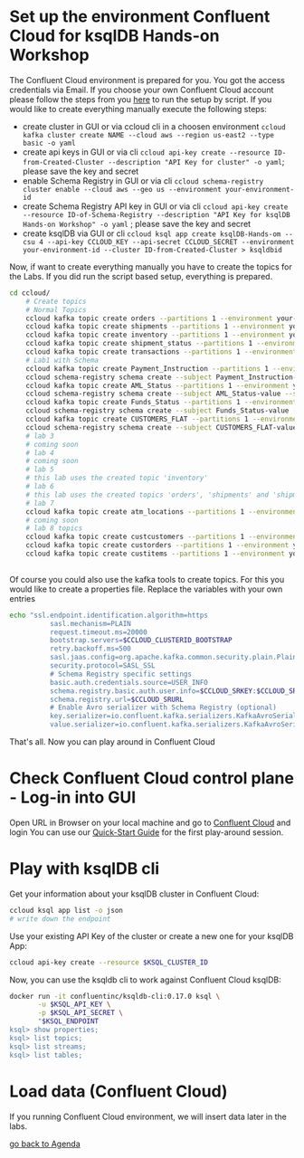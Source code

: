 # Set up the environment Confluent Cloud for ksqlDB Hands-on Workshop

The Confluent Cloud environment is prepared for you. You got the access credentials via Email.
If you choose your own Confluent Cloud account please follow the steps from you [here](../ccloud/README.md) to run the setup by script.
If you would like to create everything manually execute the following steps:
* create cluster in GUI or via ccloud cli in a choosen environment `ccloud kafka cluster create NAME --cloud aws --region us-east2 --type basic -o yaml`
* create api keys in GUI or via cli `ccloud api-key create --resource ID-from-Created-Cluster --description "API Key for cluster" -o yaml`; please save the key and secret
* enable Schema Registry in GUI or via cli `ccloud schema-registry cluster enable --cloud aws --geo us --environment your-environment-id`
* create Schema Registry API key in GUI or via cli `ccloud api-key create --resource ID-of-Schema-Registry --description "API Key for ksqlDB Hands-on Workshop" -o yaml` ; please save the key and secret
* create ksqlDB via GUI or cli `ccloud ksql app create ksqlDB-Hands-om --csu 4 --api-key CCLOUD_KEY --api-secret CCLOUD_SECRET --environment your-environment-id --cluster ID-from-Created-Cluster > ksqldbid`

Now, if want to create everything manually you have to create the topics for the Labs. If you did run the script based setup, everything is prepared.
```bash
cd ccloud/
    # Create topics
    # Normal Topics
    ccloud kafka topic create orders --partitions 1 --environment your-environment-id --cluster ID-from-Created-Cluster
    ccloud kafka topic create shipments --partitions 1 --environment your-environment-id --cluster ID-from-Created-Cluster
    ccloud kafka topic create inventory --partitions 1 --environment your-environment-id --cluster ID-from-Created-Cluster
    ccloud kafka topic create shipment_status --partitions 1 --environment your-environment-id --cluster ID-from-Created-Cluster
    ccloud kafka topic create transactions --partitions 1 --environment your-environment-id --cluster ID-from-Created-Cluster
    # Lab1 with Schema
    ccloud kafka topic create Payment_Instruction --partitions 1 --environment your-environment-id --cluster ID-from-Created-Cluster
    ccloud schema-registry schema create --subject Payment_Instruction-value --schema payment_instructions.json --type JSON --api-key CCLOUD_SRKEY --api-secret CCLOUD_SRSECRET --environment your-environment-id
    ccloud kafka topic create AML_Status --partitions 1 --environment your-environment-id --cluster ID-from-Created-Cluster
    ccloud schema-registry schema create --subject AML_Status-value --schema aml_status.json --type JSON --api-key CCLOUD_SRKEY --api-secret CCLOUD_SRSECRET --environment your-environment-id
    ccloud kafka topic create Funds_Status --partitions 1 --environment your-environment-id --cluster ID-from-Created-Cluster
    ccloud schema-registry schema create --subject Funds_Status-value --schema funds_status.json --type JSON --api-key CCLOUD_SRKEY --api-secret CCLOUD_SRSECRET --environment your-environment-id
    ccloud kafka topic create CUSTOMERS_FLAT --partitions 1 --environment your-environment-id --cluster ID-from-Created-Cluster --config cleanup.policy=compact
    ccloud schema-registry schema create --subject CUSTOMERS_FLAT-value --schema customers.json --type JSON --api-key CCLOUD_SRKEY --api-secret CCLOUD_SRSECRET --environment your-environment-id
    # lab 3
    # coming soon
    # lab 4
    # coming soon
    # lab 5
    # this lab uses the created topic 'inventory'
    # lab 6
    # this lab uses the created topics 'orders', 'shipments' and 'shipment_status'
    # lab 7
    ccloud kafka topic create atm_locations --partitions 1 --environment your-environment-id --cluster ID-from-Created-Cluster
    # coming soon
    # lab 8 topics
    ccloud kafka topic create custcustomers --partitions 1 --environment your-environment-id --cluster ID-from-Created-Cluster
    ccloud kafka topic create custorders --partitions 1 --environment your-environment-id --cluster ID-from-Created-Cluster
    ccloud kafka topic create custitems --partitions 1 --environment your-environment-id --cluster ID-from-Created-Cluster
    
```
Of course you could also use the kafka tools to create topics.
For this you would like to create a properties file. Replace the variables with your own entries 
```bash
echo "ssl.endpoint.identification.algorithm=https
          sasl.mechanism=PLAIN
          request.timeout.ms=20000
          bootstrap.servers=$CCLOUD_CLUSTERID_BOOTSTRAP
          retry.backoff.ms=500
          sasl.jaas.config=org.apache.kafka.common.security.plain.PlainLoginModule required username=\"$CCLOUD_KEY\" password=\"$CCLOUD_SECRET\";
          security.protocol=SASL_SSL
          # Schema Registry specific settings
          basic.auth.credentials.source=USER_INFO
          schema.registry.basic.auth.user.info=$CCLOUD_SRKEY:$CCLOUD_SRSECRET
          schema.registry.url=$CCLOUD_SRURL
          # Enable Avro serializer with Schema Registry (optional)
          key.serializer=io.confluent.kafka.serializers.KafkaAvroSerializer
          value.serializer=io.confluent.kafka.serializers.KafkaAvroSerializer" > ccloud_$line.properties
```
That's all. Now you can play around in Confluent Cloud

# Check Confluent Cloud control plane - Log-in into GUI
Open URL in Browser on your local machine and go to [Confluent Cloud](https://confluent.cloud) and login
You can use our [Quick-Start Guide](https://docs.confluent.io/cloud/current/get-started/index.html) for the first play-around session.

# Play with ksqlDB cli 
Get your information about your ksqlDB cluster in Confluent Cloud:
```bash
ccloud ksql app list -o json
# write down the endpoint
```
Use your existing API Key of the cluster or create a new one for your ksqlDB App:
```bash
ccloud api-key create --resource $KSQL_CLUSTER_ID
```
Now, you can use the ksqldb cli to work against Confluent Cloud ksqlDB:
```bash
docker run -it confluentinc/ksqldb-cli:0.17.0 ksql \
       -u $KSQL_API_KEY \
       -p $KSQL_API_SECRET \
       "$KSQL_ENDPOINT
ksql> show properties;
ksql> list topics;
ksql> list streams;
ksql> list tables;
```

# Load data (Confluent Cloud)
If you running Confluent Cloud environment, we will insert data later in the labs.

[go back to Agenda](https://github.com/ora0600/confluent-ksqldb-hands-on-workshop/blob/master/README.md#hands-on-agenda-and-labs)

